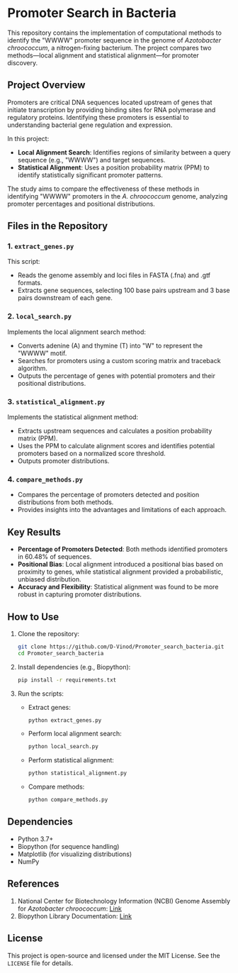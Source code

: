# Promoter Search in Bacteria

This repository contains the implementation of computational methods to identify the "WWWW" promoter sequence in the genome of *Azotobacter chroococcum*, a nitrogen-fixing bacterium. The project compares two methods—local alignment and statistical alignment—for promoter discovery.

## Project Overview

Promoters are critical DNA sequences located upstream of genes that initiate transcription by providing binding sites for RNA polymerase and regulatory proteins. Identifying these promoters is essential to understanding bacterial gene regulation and expression.

In this project:
- **Local Alignment Search**: Identifies regions of similarity between a query sequence (e.g., "WWWW") and target sequences.
- **Statistical Alignment**: Uses a position probability matrix (PPM) to identify statistically significant promoter patterns.

The study aims to compare the effectiveness of these methods in identifying "WWWW" promoters in the *A. chroococcum* genome, analyzing promoter percentages and positional distributions.

## Files in the Repository

### 1. `extract_genes.py`
This script:
- Reads the genome assembly and loci files in FASTA (.fna) and .gtf formats.
- Extracts gene sequences, selecting 100 base pairs upstream and 3 base pairs downstream of each gene.

### 2. `local_search.py`
Implements the local alignment search method:
- Converts adenine (A) and thymine (T) into "W" to represent the "WWWW" motif.
- Searches for promoters using a custom scoring matrix and traceback algorithm.
- Outputs the percentage of genes with potential promoters and their positional distributions.

### 3. `statistical_alignment.py`
Implements the statistical alignment method:
- Extracts upstream sequences and calculates a position probability matrix (PPM).
- Uses the PPM to calculate alignment scores and identifies potential promoters based on a normalized score threshold.
- Outputs promoter distributions.

### 4. `compare_methods.py`
- Compares the percentage of promoters detected and position distributions from both methods.
- Provides insights into the advantages and limitations of each approach.

## Key Results

- **Percentage of Promoters Detected**: Both methods identified promoters in 60.48% of sequences.
- **Positional Bias**: Local alignment introduced a positional bias based on proximity to genes, while statistical alignment provided a probabilistic, unbiased distribution.
- **Accuracy and Flexibility**: Statistical alignment was found to be more robust in capturing promoter distributions.

## How to Use

1. Clone the repository:
   ```bash
   git clone https://github.com/D-Vinod/Promoter_search_bacteria.git
   cd Promoter_search_bacteria
   ```

2. Install dependencies (e.g., Biopython):
   ```bash
   pip install -r requirements.txt
   ```

3. Run the scripts:
   - Extract genes:
     ```bash
     python extract_genes.py
     ```
   - Perform local alignment search:
     ```bash
     python local_search.py
     ```
   - Perform statistical alignment:
     ```bash
     python statistical_alignment.py
     ```
   - Compare methods:
     ```bash
     python compare_methods.py
     ```

## Dependencies
- Python 3.7+
- Biopython (for sequence handling)
- Matplotlib (for visualizing distributions)
- NumPy

## References
1. National Center for Biotechnology Information (NCBI) Genome Assembly for *Azotobacter chroococcum*: [Link](https://www.ncbi.nlm.nih.gov/datasets/genome/GCF_002220155.1/)
2. Biopython Library Documentation: [Link](https://biopython.org/)

## License
This project is open-source and licensed under the MIT License. See the `LICENSE` file for details.
